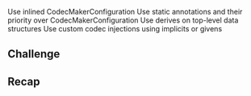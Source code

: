 Use inlined CodecMakerConfiguration
Use static annotations and their priority over CodecMakerConfiguration
Use derives on top-level data structures
Use custom codec injections using implicits or givens

## Challenge

## Recap